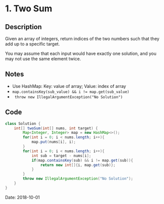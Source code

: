 # 1. Two Sum
## Description

Given an array of integers, return indices of the two numbers such that they add up to a specific target.

You may assume that each input would have exactly one solution, and you may not use the same element twice.

## Notes

  - Use HashMap: Key: value of array; Value: index of array
  - ``` map.containsKey(sub_value) && i != map.get(sub_value) ```
  - ``` throw new IllegalArgumentException("No Solution")```

## Code
```java
class Solution {
    int[] twoSum(int[] nums, int target) {
        Map<Integer, Integer> map = new HashMap<>();
        for(int i = 0; i < nums.length; i++){
            map.put(nums[i], i);
        }
        for(int i = 0; i < nums.length; i++){
            int sub = target - nums[i];
            if(map.containsKey(sub) && i != map.get(sub)){
                return new int[]{i, map.get(sub)};
            }
        }
        throw new IllegalArgumentException("No Solution");
    }
}

```

Date: 2018-10-01
